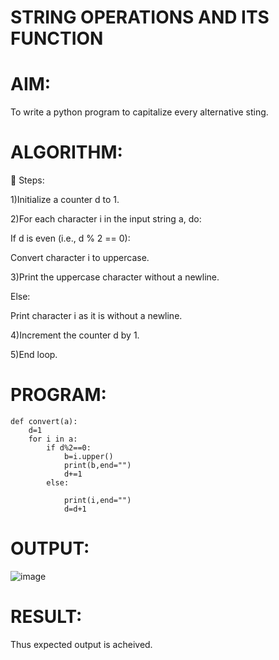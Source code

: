 # STRING OPERATIONS AND ITS FUNCTION
# AIM:
To write a python program to capitalize every alternative sting.

# ALGORITHM:
🔄 Steps:

1)Initialize a counter d to 1.

2)For each character i in the input string a, do:

If d is even (i.e., d % 2 == 0):

Convert character i to uppercase.

3)Print the uppercase character without a newline.

Else:

Print character i as it is without a newline.

4)Increment the counter d by 1.

5)End loop.

# PROGRAM:
```
def convert(a):
    d=1
    for i in a:
        if d%2==0:
            b=i.upper()
            print(b,end="")
            d+=1
        else:
            
            print(i,end="")
            d=d+1
  ```
# OUTPUT:
![image](https://github.com/user-attachments/assets/d87f2622-46ca-4f1c-88e2-2cd42dd24e0e)


# RESULT:
Thus expected output is acheived.


